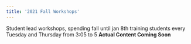 ```yaml
---
title: '2021 Fall Workshops'
---
```


Student lead workshops, spending fall until jan 8th training students every Tuesday and Thursday from 3:05 to 5
**Actual Content Coming Soon**
